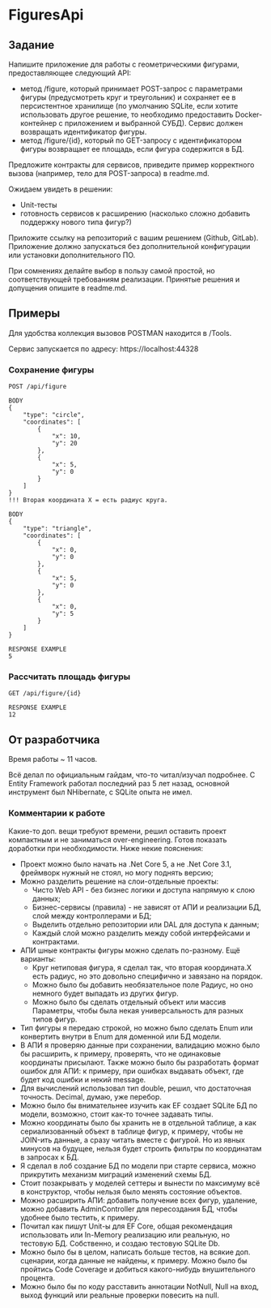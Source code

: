 # FiguresApi
## Задание
Напишите приложение для работы с геометрическими фигурами, предоставляющее следующий API:
- метод /figure, который принимает POST-запрос с параметрами фигуры (предусмотреть круг и треугольник) и сохраняет ее в персистентное хранилище (по умолчанию SQLite, если хотите использовать другое решение, то необходимо предоставить Docker-контейнер с приложением и выбранной СУБД).
Сервис должен возвращать идентификатор фигуры.
- метод /figure/{id}, который по GET-запросу с идентификатором фигуры возвращает ее площадь, если фигура содержится в БД. 

Предложите контракты для сервисов, приведите пример корректного вызова (например, тело для POST-запроса) в readme.md.

Ожидаем увидеть в решении:
- Unit-тесты
- готовность сервисов к расширению (насколько сложно добавить поддержку нового типа фигур?)

Приложите ссылку на репозиторий с вашим решением (Github, GitLab). Приложение должно запускаться без дополнительной конфигурации или установки дополнительного ПО. 
	
При сомнениях делайте выбор в пользу самой простой, но соответствующей требованиям реализации. Принятые решения и допущения опишите в readme.md.

## Примеры
Для удобства коллекция вызовов POSTMAN находится в /Tools.

Сервис запускается по адресу:
https://localhost:44328

### Сохранение фигуры
```
POST /api/figure

BODY
{
    "type": "circle",
    "coordinates": [
        {
            "x": 10,
            "y": 20
        },
        {
            "x": 5,
            "y": 0
        }
    ]
}
!!! Вторая координата X = есть радиус круга.

BODY
{
    "type": "triangle",
    "coordinates": [
        {
            "x": 0,
            "y": 0
        },
        {
            "x": 5,
            "y": 0
        },
        {
            "x": 0,
            "y": 5
        }
    ]
}

RESPONSE EXAMPLE
5
```
### Рассчитать площадь фигуры
```
GET /api/figure/{id}

RESPONSE EXAMPLE
12
```

## От разработчика
Время работы ~ 11 часов.

Всё делал по официальным гайдам, что-то читал/изучал подробнее. С Entity Framework работал последний раз 5 лет назад, основной инструмент был NHibernate, с SQLite опыта не имел.

### Комментарии к работе
Какие-то доп. вещи требуют времени, решил оставить проект компактным и не заниматься over-engineering.
Готов показать доработки при необходимости. Ниже некие пояснения:
- Проект можно было начать на .Net Core 5, а не .Net Core 3.1, фреймворк нужный не стоял, но могу поднять версию;
- Можно разделить решение на слои-отдельные проекты:
  - Чисто Web API - без бизнес логики и доступа напрямую к слою данных;
  - Бизнес-сервисы (правила) - не зависят от АПИ и реализации БД, слой между контроллерами и БД;
  - Выделить отдельно репозитории или DAL для доступа к данным;
  - Каждый слой можно разделить между собой интерфейсами и контрактами.
- АПИ шные контракты фигуры можно сделать по-разному. Ещё варианты:
  - Круг нетиповая фигура, я сделал так, что вторая координата.X есть радиус, но это довольно специфично и завязано на порядок.
  - Можно было бы добавить необязательное поле Радиус, но оно немного будет выпадать из других фигур.
  - Можно было бы сделать отдельный объект или массив Параметры, чтобы была некая универсальность для разных типов фигур.
- Тип фигуры я передаю строкой, но можно было сделать Enum или конвертить внутри в Enum для доменной или БД модели.
- В АПИ я проверяю данные при сохранении, валидацию можно было бы расширить, к примеру, проверять, что не одинаковые координаты присылают. Также можно было бы разработать формат ошибок для АПИ: к примеру, при ошибках выдавать объект, где будет код ошибки и некий message.
- Для вычислений использовал тип double, решил, что достаточная точность. Decimal, думаю, уже перебор.
- Можно было бы внимательнее изучить как EF создает SQLite БД по модели, возможно, стоит как-то точнее задавать типы.
- Можно координаты было бы хранить не в отдельной таблице, а как сериализованный объект в таблице фигур, к примеру, чтобы не JOIN-ить данные, а сразу читать вместе с фигурой. Но из явных минусов на будущее, нельзя будет строить фильтры по координатам в запросах к БД.
- Я сделал в лоб создание БД по модели при старте сервиса, можно прикрутить механизм миграций изменений схемы БД.
- Стоит позакрывать у моделей сеттеры и вынести по максимуму всё в конструктор, чтобы нельзя было менять состояние объектов.
- Можно расширить АПИ: добавить получение всех фигур, удаление, можно добавить AdminController для пересоздания БД, чтобы удобнее было тестить, к примеру.
- Почитал как пишут Unit-ы для EF Core, общая рекомендация использовать или In-Memory реализацию или реальную, но тестовую БД. Собственно, и создаю тестовую SQLite Db.
- Можно было бы в целом, написать больше тестов, на всякие доп. сценарии, когда данные не найдены, к примеру. Можно было бы пройтись Code Coverage и добиться какого-нибудь внушительного процента.
- Можно было бы по коду расставить аннотации NotNull, Null на вход, выход функций или реальные проверки повесить на null.
